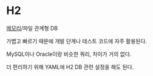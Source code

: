 # H2

[메모리](Memory)/파일 관계형 DB

가볍고 빠르기 때문에 개발 단계나 테스트 코드에 자주 활용된다.

MySQL이나 Oracle이랑 비슷한 쿼리, 차이가 거의 없다.

더 편리하기 위해 YAML에 H2 DB 관련 설정을 해도 된다. 